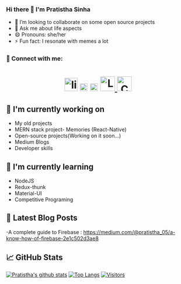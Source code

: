 ### Hi there 👋 I'm Pratistha Sinha

- 👯 I’m looking to collaborate on some open source projects 
- 💬 Ask me about life aspects
- 😄 Pronouns: she/her
- ⚡ Fun fact: I resonate with memes a lot

<!--
**pratistha-05/pratistha-05** is a ✨ _special_ ✨ repository because its `README.md` (this file) appears on your GitHub profile.

Here are some ideas to get you started:
-->
### 🤝 Connect with me:
<h1 align="center">
<a href="https://www.linkedin.com/in/pratistha-sinha-9a83141b3/">
  <img alt="linkedIn" width="36px" src="https://raw.githubusercontent.com/peterthehan/peterthehan/master/assets/linkedin.svg" /></a>
<a href="https://instagram.com/_walinmoonlight" width="36px">
<img src="https://raw.githubusercontent.com/yushi1007/yushi1007/main/images/instagram.svg" alt="Yu Shi | Instagram" width="21px"/></a>
<a href="https://medium.com/@pratistha_05">
<img src="https://raw.githubusercontent.com/yushi1007/yushi1007/main/images/medium.svg" alt="Yu Shi | Medium" width="21px"/></a>
<a href="https://leetcode.com/pratistha-05/">
  <img alt="Leetcode" width="40px" src="https://leetcode.com/static/images/LeetCode_logo_rvs.png" />
</a>
<a href="https://www.codechef.com/users/pratistha0503">
  <img alt="Codechef" width="40px" src="https://cdn.codechef.com/sites/default/files/uploads/pictures/bdf71a95e637ef76e2e9c90c2c44a020.png" />
</a>
</h1>

 ## 🔭 I'm currently working on

- My old projects
- MERN stack project- Memories (React-Native)
- Open-source projects(Working on it soon...)
- Medium Blogs
- Developer skills

## 🌱 I'm currently learning

- NodeJS
- Redux-thunk
- Material-UI
- Competitive Programing

## 📝 Latest Blog Posts
-A complete guide to Firebase : https://medium.com/@pratistha_05/a-know-how-of-firebase-2e1c502d3ae8


## 📈 GitHub Stats 

[![Pratistha's github stats](https://github-readme-stats.vercel.app/api?username=pratistha-05)](https://github.com/pratistha-05)
[![Top Langs](https://github-readme-stats.vercel.app/api/top-langs/?username=pratistha-05&layout=compact)](https://github.com/pratistha-05)
[![Visitors](https://visitor-badge.glitch.me/badge?page_id=pratistha-05.pratistha-05)](https://www.yushi.dev/)


